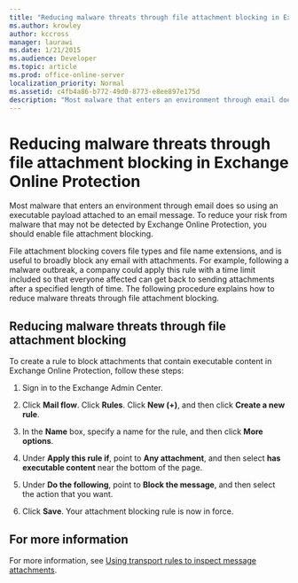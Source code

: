 ```yaml
---
title: "Reducing malware threats through file attachment blocking in Exchange Online Protection"
ms.author: krowley
author: kccross
manager: laurawi
ms.date: 1/21/2015
ms.audience: Developer
ms.topic: article
ms.prod: office-online-server
localization_priority: Normal
ms.assetid: c4fb4a86-b772-49d0-8773-e8ee897e175d
description: "Most malware that enters an environment through email does so using an executable payload attached to an email message. To reduce your risk from malware that may not be detected by Exchange Online Protection, you should enable file attachment blocking."
---
```


# Reducing malware threats through file attachment blocking in Exchange Online Protection

Most malware that enters an environment through email does so using an executable payload attached to an email message. To reduce your risk from malware that may not be detected by Exchange Online Protection, you should enable file attachment blocking. 
  
File attachment blocking covers file types and file name extensions, and is useful to broadly block any email with attachments. For example, following a malware outbreak, a company could apply this rule with a time limit included so that everyone affected can get back to sending attachments after a specified length of time. The following procedure explains how to reduce malware threats through file attachment blocking. 
  
## Reducing malware threats through file attachment blocking

To create a rule to block attachments that contain executable content in Exchange Online Protection, follow these steps:
  
1. Sign in to the Exchange Admin Center.
    
2. Click **Mail flow**. Click **Rules**. Click **New (+)**, and then click **Create a new rule**. 
    
3. In the **Name** box, specify a name for the rule, and then click **More options**. 
    
4. Under **Apply this rule if**, point to **Any attachment**, and then select **has executable content** near the bottom of the page. 
    
5. Under **Do the following**, point to **Block the message**, and then select the action that you want. 
    
6. Click **Save**. Your attachment blocking rule is now in force. 
    
## For more information

For more information, see [Using transport rules to inspect message attachments](http://technet.microsoft.com/library/c0de687e-e33c-4e8a-b253-771494678795.aspx).
  

